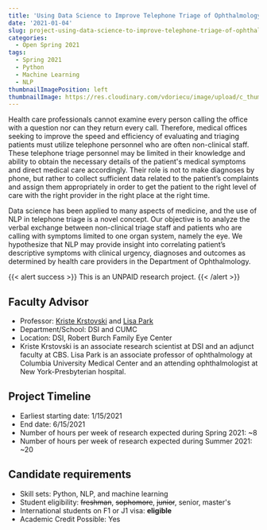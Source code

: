 ```yaml
---
title: 'Using Data Science to Improve Telephone Triage of Ophthalmology Patients'
date: '2021-01-04'
slug: project-using-data-science-to-improve-telephone-triage-of-ophthalmology-patients
categories:
  - Open Spring 2021
tags:
  - Spring 2021
  - Python
  - Machine Learning
  - NLP
thumbnailImagePosition: left
thumbnailImage: https://res.cloudinary.com/vdoriecu/image/upload/c_thumb,w_200,g_face/v1610746702/mobile_health_tbof0y.png
---
```

Health care professionals cannot examine every person calling the office with a question nor can they return every call. Therefore, medical offices seeking to improve the speed and efficiency of evaluating and triaging patients must utilize telephone personnel who are often non-clinical staff. These telephone triage personnel may be limited in their knowledge and ability to obtain the necessary details of the patient's medical symptoms and direct medical care accordingly. Their role is not to make diagnoses by phone, but rather to collect sufficient data related to the patient’s complaints and assign them appropriately in order to get the patient to the right level of care with the right provider in the right place at the right time.

<!--more-->

Data science has been applied to many aspects of medicine, and the use of NLP in telephone triage is a novel concept. Our objective is to analyze the verbal exchange between non-clinical triage staff and patients who are calling with symptoms limited to one organ system, namely the eye. We hypothesize that NLP may provide insight into correlating patient’s descriptive symptoms with clinical urgency, diagnoses and outcomes as determined by health care providers in the Department of Ophthalmology.

{{< alert success >}}
This is an UNPAID research project.
{{< /alert >}}

## Faculty Advisor
+ Professor: [Kriste Krstovski](http://www.columbia.edu/~kk3161) and [Lisa Park](https://www.drlisapark.com)
+ Department/School: DSI and CUMC 
+ Location: DSI, Robert Burch Family Eye Center
+ Kriste Krstovski is an associate research scientist at DSI and an adjunct faculty at CBS. Lisa Park is an associate professor of ophthalmology at Columbia University Medical Center and an attending ophthalmologist at New York-Presbyterian hospital.

## Project Timeline
+ Earliest starting date: 1/15/2021
+ End date: 6/15/2021
+ Number of hours per week of research expected during Spring 2021: ~8
+ Number of hours per week of research expected during Summer 2021: ~20

## Candidate requirements
+ Skill sets: Python, NLP, and machine learning
+ Student eligibility: ~~freshman~~, ~~sophomore~~, ~~junior~~, senior, master's
+ International students on F1 or J1 visa: **eligible**
+ Academic Credit Possible: Yes

